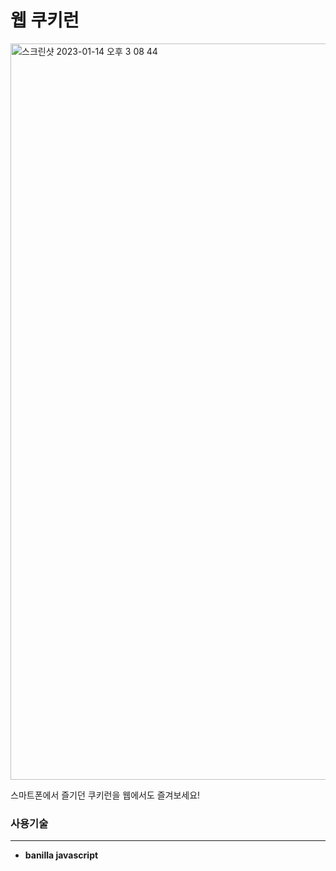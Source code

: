 # 웹 쿠키런

<img width="1178" alt="스크린샷 2023-01-14 오후 3 08 44" src="https://user-images.githubusercontent.com/107898063/212458533-d26c4952-6dc3-44be-ae00-85c73984501d.png">

스마트폰에서 즐기던 쿠키런을 웹에서도 즐겨보세요!
<br/>

### 사용기술
-----------------------

- **banilla javascript**
